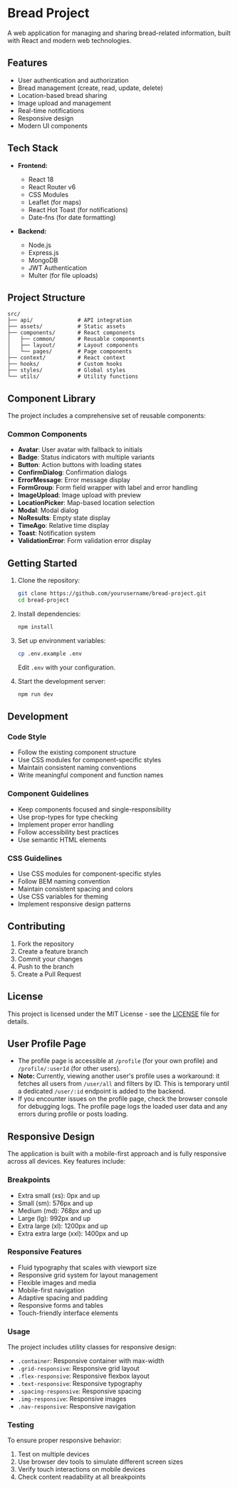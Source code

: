 # Bread Project

A web application for managing and sharing bread-related information, built with React and modern web technologies.

## Features

- User authentication and authorization
- Bread management (create, read, update, delete)
- Location-based bread sharing
- Image upload and management
- Real-time notifications
- Responsive design
- Modern UI components

## Tech Stack

- **Frontend:**

  - React 18
  - React Router v6
  - CSS Modules
  - Leaflet (for maps)
  - React Hot Toast (for notifications)
  - Date-fns (for date formatting)

- **Backend:**
  - Node.js
  - Express.js
  - MongoDB
  - JWT Authentication
  - Multer (for file uploads)

## Project Structure

```
src/
├── api/              # API integration
├── assets/           # Static assets
├── components/       # React components
│   ├── common/       # Reusable components
│   ├── layout/       # Layout components
│   └── pages/        # Page components
├── context/          # React context
├── hooks/            # Custom hooks
├── styles/           # Global styles
└── utils/            # Utility functions
```

## Component Library

The project includes a comprehensive set of reusable components:

### Common Components

- **Avatar**: User avatar with fallback to initials
- **Badge**: Status indicators with multiple variants
- **Button**: Action buttons with loading states
- **ConfirmDialog**: Confirmation dialogs
- **ErrorMessage**: Error message display
- **FormGroup**: Form field wrapper with label and error handling
- **ImageUpload**: Image upload with preview
- **LocationPicker**: Map-based location selection
- **Modal**: Modal dialog
- **NoResults**: Empty state display
- **TimeAgo**: Relative time display
- **Toast**: Notification system
- **ValidationError**: Form validation error display

## Getting Started

1. Clone the repository:

   ```bash
   git clone https://github.com/yourusername/bread-project.git
   cd bread-project
   ```

2. Install dependencies:

   ```bash
   npm install
   ```

3. Set up environment variables:

   ```bash
   cp .env.example .env
   ```

   Edit `.env` with your configuration.

4. Start the development server:
   ```bash
   npm run dev
   ```

## Development

### Code Style

- Follow the existing component structure
- Use CSS modules for component-specific styles
- Maintain consistent naming conventions
- Write meaningful component and function names

### Component Guidelines

- Keep components focused and single-responsibility
- Use prop-types for type checking
- Implement proper error handling
- Follow accessibility best practices
- Use semantic HTML elements

### CSS Guidelines

- Use CSS modules for component-specific styles
- Follow BEM naming convention
- Maintain consistent spacing and colors
- Use CSS variables for theming
- Implement responsive design patterns

## Contributing

1. Fork the repository
2. Create a feature branch
3. Commit your changes
4. Push to the branch
5. Create a Pull Request

## License

This project is licensed under the MIT License - see the [LICENSE](LICENSE) file for details.

## User Profile Page

- The profile page is accessible at `/profile` (for your own profile) and `/profile/:userId` (for other users).
- **Note:** Currently, viewing another user's profile uses a workaround: it fetches all users from `/user/all` and filters by ID. This is temporary until a dedicated `/user/:id` endpoint is added to the backend.
- If you encounter issues on the profile page, check the browser console for debugging logs. The profile page logs the loaded user data and any errors during profile or posts loading.

## Responsive Design

The application is built with a mobile-first approach and is fully responsive across all devices. Key features include:

### Breakpoints

- Extra small (xs): 0px and up
- Small (sm): 576px and up
- Medium (md): 768px and up
- Large (lg): 992px and up
- Extra large (xl): 1200px and up
- Extra extra large (xxl): 1400px and up

### Responsive Features

- Fluid typography that scales with viewport size
- Responsive grid system for layout management
- Flexible images and media
- Mobile-first navigation
- Adaptive spacing and padding
- Responsive forms and tables
- Touch-friendly interface elements

### Usage

The project includes utility classes for responsive design:

- `.container`: Responsive container with max-width
- `.grid-responsive`: Responsive grid layout
- `.flex-responsive`: Responsive flexbox layout
- `.text-responsive`: Responsive typography
- `.spacing-responsive`: Responsive spacing
- `.img-responsive`: Responsive images
- `.nav-responsive`: Responsive navigation

### Testing

To ensure proper responsive behavior:

1. Test on multiple devices
2. Use browser dev tools to simulate different screen sizes
3. Verify touch interactions on mobile devices
4. Check content readability at all breakpoints
